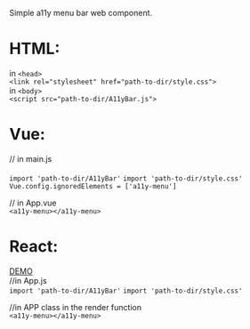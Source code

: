 Simple a11y menu bar web component.


# HTML: 
 in ``<head>``<br>
  ``<link rel="stylesheet" href="path-to-dir/style.css">`` <br>
 in ``<body>``<br>
 ``<script src="path-to-dir/A11yBar.js">``

# Vue:
 // in main.js <br>  
 ``import 'path-to-dir/A11yBar'``
 ``import 'path-to-dir/style.css'``
 ``Vue.config.ignoredElements = ['a11y-menu']``

// in App.vue  <br>
 ``<a11y-menu></a11y-menu>``

# React:
[DEMO](https://zeevgerstner.github.io/movieApp_react/#/)<br>
//in App.js  <br>
 ``import 'path-to-dir/A11yBar'``
 ``import 'path-to-dir/style.css'``

//in APP class in the render function  <br>
 ``<a11y-menu></a11y-menu>``




